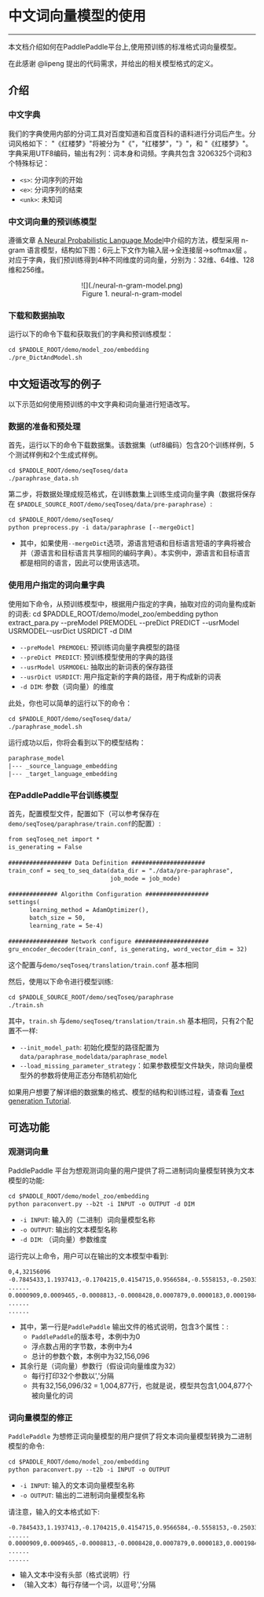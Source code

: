 # 中文词向量模型的使用 #
----------
本文档介绍如何在PaddlePaddle平台上,使用预训练的标准格式词向量模型。

在此感谢 @lipeng 提出的代码需求，并给出的相关模型格式的定义。

## 介绍 ###
### 中文字典 ###
我们的字典使用内部的分词工具对百度知道和百度百科的语料进行分词后产生。分词风格如下： "《红楼梦》"将被分为 "《"，"红楼梦"，"》"，和 "《红楼梦》"。字典采用UTF8编码，输出有2列：词本身和词频。字典共包含 3206325个词和3个特殊标记：
  - `<s>`: 分词序列的开始
  - `<e>`: 分词序列的结束
  - `<unk>`: 未知词

### 中文词向量的预训练模型 ###
遵循文章 [A Neural Probabilistic Language Model](http://www.jmlr.org/papers/volume3/bengio03a/bengio03a.pdf)中介绍的方法，模型采用 n-gram 语言模型，结构如下图：6元上下文作为输入层->全连接层->softmax层 。对应于字典，我们预训练得到4种不同维度的词向量，分别为：32维、64维、128维和256维。
<center>![](./neural-n-gram-model.png)</center>
<center>Figure 1. neural-n-gram-model</center>

### 下载和数据抽取 ###
运行以下的命令下载和获取我们的字典和预训练模型：

    cd $PADDLE_ROOT/demo/model_zoo/embedding
    ./pre_DictAndModel.sh

## 中文短语改写的例子 ##
以下示范如何使用预训练的中文字典和词向量进行短语改写。

### 数据的准备和预处理 ###
首先，运行以下的命令下载数据集。该数据集（utf8编码）包含20个训练样例，5个测试样例和2个生成式样例。

    cd $PADDLE_ROOT/demo/seqToseq/data
    ./paraphrase_data.sh

第二步，将数据处理成规范格式，在训练数集上训练生成词向量字典（数据将保存在 `$PADDLE_SOURCE_ROOT/demo/seqToseq/data/pre-paraphrase`）:

    cd $PADDLE_ROOT/demo/seqToseq/
    python preprocess.py -i data/paraphrase [--mergeDict]

- 其中，如果使用`--mergeDict`选项，源语言短语和目标语言短语的字典将被合并（源语言和目标语言共享相同的编码字典）。本实例中，源语言和目标语言都是相同的语言，因此可以使用该选项。


### 使用用户指定的词向量字典 ###
使用如下命令，从预训练模型中，根据用户指定的字典，抽取对应的词向量构成新的词表:
    cd $PADDLE_ROOT/demo/model_zoo/embedding
    python extract_para.py --preModel PREMODEL --preDict PREDICT --usrModel USRMODEL--usrDict USRDICT -d DIM

- `--preModel PREMODEL`: 预训练词向量字典模型的路径
- `--preDict PREDICT`:  预训练模型使用的字典的路径
- `--usrModel USRMODEL`: 抽取出的新词表的保存路径
- `--usrDict USRDICT`: 用户指定新的字典的路径，用于构成新的词表
- `-d DIM`: 参数（词向量）的维度

此处，你也可以简单的运行以下的命令：

    cd $PADDLE_ROOT/demo/seqToseq/data/
    ./paraphrase_model.sh

运行成功以后，你将会看到以下的模型结构：

    paraphrase_model
    |--- _source_language_embedding
    |--- _target_language_embedding

### 在PaddlePaddle平台训练模型 ###
首先，配置模型文件，配置如下（可以参考保存在 `demo/seqToseq/paraphrase/train.conf`的配置）:

    from seqToseq_net import *
    is_generating = False

    ################## Data Definition #####################
    train_conf = seq_to_seq_data(data_dir = "./data/pre-paraphrase",
                                 job_mode = job_mode)

    ############## Algorithm Configuration ##################
    settings(
          learning_method = AdamOptimizer(),
          batch_size = 50,
          learning_rate = 5e-4)

    ################# Network configure #####################
    gru_encoder_decoder(train_conf, is_generating, word_vector_dim = 32)

这个配置与`demo/seqToseq/translation/train.conf` 基本相同

然后，使用以下命令进行模型训练:

    cd $PADDLE_SOURCE_ROOT/demo/seqToseq/paraphrase
    ./train.sh

其中，`train.sh` 与`demo/seqToseq/translation/train.sh` 基本相同，只有2个配置不一样:

- `--init_model_path`: 初始化模型的路径配置为`data/paraphrase_modeldata/paraphrase_model`
- `--load_missing_parameter_strategy`：如果参数模型文件缺失，除词向量模型外的参数将使用正态分布随机初始化

如果用户想要了解详细的数据集的格式、模型的结构和训练过程，请查看 [Text generation Tutorial](../text_generation/text_generation.md).

## 可选功能 ##
###  观测词向量
PaddlePaddle 平台为想观测词向量的用户提供了将二进制词向量模型转换为文本模型的功能:

    cd $PADDLE_ROOT/demo/model_zoo/embedding
    python paraconvert.py --b2t -i INPUT -o OUTPUT -d DIM

- `-i INPUT`: 输入的（二进制）词向量模型名称
- `-o OUTPUT`: 输出的文本模型名称
- `-d DIM`: （词向量）参数维度

运行完以上命令，用户可以在输出的文本模型中看到:

    0,4,32156096
    -0.7845433,1.1937413,-0.1704215,0.4154715,0.9566584,-0.5558153,-0.2503305, ......
    0.0000909,0.0009465,-0.0008813,-0.0008428,0.0007879,0.0000183,0.0001984, ......
    ......

- 其中，第一行是`PaddlePaddle` 输出文件的格式说明，包含3个属性：:
  - `PaddlePaddle`的版本号，本例中为0
  - 浮点数占用的字节数，本例中为4
  - 总计的参数个数，本例中为32,156,096
- 其余行是（词向量）参数行（假设词向量维度为32）
  - 每行打印32个参数以','分隔
  - 共有32,156,096/32 = 1,004,877行，也就是说，模型共包含1,004,877个被向量化的词

### 词向量模型的修正
`PaddlePaddle` 为想修正词向量模型的用户提供了将文本词向量模型转换为二进制模型的命令:

    cd $PADDLE_ROOT/demo/model_zoo/embedding
    python paraconvert.py --t2b -i INPUT -o OUTPUT

- `-i INPUT`: 输入的文本词向量模型名称
- `-o OUTPUT`: 输出的二进制词向量模型名称

请注意，输入的文本格式如下:

    -0.7845433,1.1937413,-0.1704215,0.4154715,0.9566584,-0.5558153,-0.2503305, ......
    0.0000909,0.0009465,-0.0008813,-0.0008428,0.0007879,0.0000183,0.0001984, ......
    ......
- 输入文本中没有头部（格式说明）行
- （输入文本）每行存储一个词，以逗号','分隔
